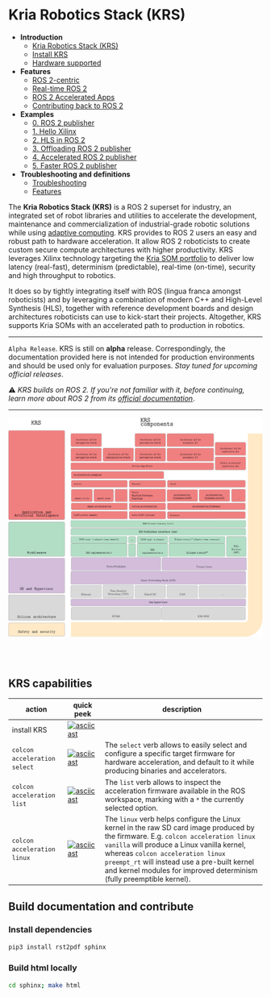 # Kria Robotics Stack (KRS)

- **Introduction**
  - [Kria Robotics Stack (KRS)](#)
  - [Install KRS](sphinx/source/docs/install.md)
  - [Hardware supported](sphinx/source/docs/hardware.md)
- **Features**
  - [ROS 2-centric](sphinx/source/docs/features/ros2centric.md)
  - [Real-time ROS 2](sphinx/source/docs/features/realtime_ros2.md)
  - [ROS 2 Accelerated Apps](sphinx/source/docs/features/accelerated_apps_ros2.md)
  - [Contributing back to ROS 2](sphinx/source/docs/features/contributing_ros2.md)
- **Examples**
  - [0. ROS 2 publisher](sphinx/source/docs/examples/0_ros2_publisher.md)
  - [1. Hello Xilinx](sphinx/source/docs/examples/1_hello_xilinx.md)
  - [2. HLS in ROS 2](sphinx/source/docs/examples/2_hls_ros2.md)
  - [3. Offloading ROS 2 publisher](sphinx/source/docs/examples/3_offloading_ros2_publisher.md)
  - [4. Accelerated ROS 2 publisher](sphinx/source/docs/examples/4_accelerated_ros2_publisher.md)
  - [5. Faster ROS 2 publisher](sphinx/source/docs/examples/5_faster_ros2_publisher.md)
- **Troubleshooting and definitions**
  - [Troubleshooting](sphinx/source/docs/howto.md)
  - [Features](sphinx/source/docs/other/definitions.md)

The **Kria Robotics Stack (KRS)** is a ROS 2 superset for industry, an integrated set of robot libraries and utilities to accelerate the development, maintenance and commercialization of industrial-grade robotic solutions while using [adaptive computing](https://www.xilinx.com/applications/adaptive-computing.html). KRS provides to ROS 2 users an easy and robust path to hardware acceleration. It allow ROS 2 roboticists to create custom secure compute architectures with higher productivity. KRS leverages Xilinx technology targeting the [Kria SOM portfolio](https://www.xilinx.com/products/som/kria.html) to deliver low latency (real-fast), determinism (predictable), real-time (on-time), security and high throughput to robotics.

It does so by tightly integrating itself with ROS (lingua franca amongst roboticists) and by leveraging a combination of modern C++ and High-Level Synthesis (HLS), together with reference development boards and design architectures roboticists can use to kick-start their projects. Altogether, KRS supports Kria SOMs with an accelerated path to production in robotics.


----

`Alpha Release`. KRS is still on **alpha** release. Correspondingly, the documentation provided here is not intended for production environments and should be used only for evaluation purposes. *Stay tuned for upcoming official releases*.

:warning: *KRS builds on ROS 2. If you're not familiar with it, before continuing, learn more about ROS 2 from its [official documentation](https://docs.ros.org/)*.

----


![](sphinx/source/docs/imgs/krs.svg)


</br>
</br>

## KRS capabilities

| action | quick peek | description |
|--------|-------------|------------|
| install KRS | [![asciicast](https://asciinema.org/a/434953.svg)](https://asciinema.org/a/434953) | |
| `colcon acceleration select` | [![asciicast](https://asciinema.org/a/434781.svg)](https://asciinema.org/a/434781) | The `select` verb allows to easily select and configure a specific target firmware for hardware acceleration, and default to it while producing binaries and accelerators.  |
| `colcon acceleration list` | [![asciicast](https://asciinema.org/a/434781.svg)](https://asciinema.org/a/434781) | The `list` verb  allows to inspect the acceleration firmware available in the ROS workspace, marking with a `*` the currently selected option.  |
| `colcon acceleration linux` | [![asciicast](https://asciinema.org/a/scOognokU4wt0PW3E1N4F0jCe.svg)](https://asciinema.org/a/scOognokU4wt0PW3E1N4F0jCe) | The `linux` verb helps configure the Linux kernel in the raw SD card image produced by the firmware. E.g. `colcon acceleration linux vanilla` will produce a Linux vanilla kernel, whereas `colcon acceleration linux preempt_rt` will instead use a pre-built kernel and kernel modules for improved determinism (fully preemptible kernel). |

## Build documentation and contribute
### Install dependencies

```bash
pip3 install rst2pdf sphinx
```
### Build html locally

```bash
cd sphinx; make html
```
